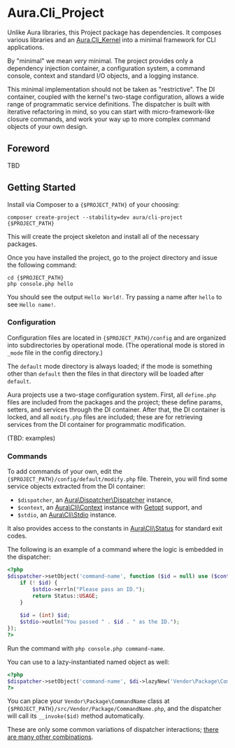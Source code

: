 # Aura.Cli_Project

Unlike Aura libraries, this Project package has dependencies. It composes
various libraries and an [Aura.Cli_Kernel][] into a minimal framework for
CLI applications.

By "minimal" we mean *very* minimal. The project provides only a dependency
injection container, a configuration system, a command console, context and
standard I/O objects, and a logging instance.

This minimal implementation should not be taken as "restrictive". The DI
container, coupled with the kernel's two-stage configuration, allows a wide
range of programmatic service definitions. The dispatcher is built with
iterative refactoring in mind, so you can start with micro-framework-like
closure commands, and work your way up to more complex command objects of your
own design.

## Foreword

TBD

## Getting Started

Install via Composer to a `{$PROJECT_PATH}` of your choosing:

    composer create-project --stability=dev aura/cli-project {$PROJECT_PATH}
    
This will create the project skeleton and install all of the necessary
packages.

Once you have installed the project, go to the project directory and issue
the following command:

    cd {$PROJECT_PATH}
    php console.php hello

You should see the output `Hello World!`. Try passing a name after `hello` to
see `Hello name!`.


### Configuration

Configuration files are located in `{$PROJECT_PATH}/config` and are organized
into subdirectories by operational mode.  (The operational mode is stored in
`_mode` file in the config directory.)

The `default` mode directory is always loaded; if the mode is something other
than `default` then the files in that directory will be loaded after `default`.

Aura projects use a two-stage configuration system.  First, all `define.php`
files are included from the packages and the project; these define params,
setters, and services through the DI container. After that, the DI container
is locked, and all `modify.php` files are included; these are for retrieving
services from the DI container for programmatic modification.

(TBD: examples)

### Commands

To add commands of your own, edit the
`{$PROJECT_PATH}/config/default/modify.php` file. Therein, you will find some
service objects extracted from the DI container:

- `$dispatcher`, an [Aura\Dispatcher\Dispatcher][] instance,
- `$context`, an [Aura\Cli\Context][] instance with [Getopt][] support, and
- `$stdio`, an [Aura\Cli\Stdio][] instance.

[Aura\Dispatcher\Dispatcher]: https://github.com/auraphp/Aura.Dispatcher/tree/develop-2
[Aura\Cli\Context]: https://github.com/auraphp/Aura.Cli/tree/develop-2#context-discovery
[Getopt]: https://github.com/auraphp/Aura.Cli/tree/develop-2#getopt-support
[Aura\Cli\Stdio]: https://github.com/auraphp/Aura.Cli/tree/develop-2#standard-inputoutput-streams

It also provides access to the constants in [Aura\Cli\Status][] for standard
exit codes.

[Aura\Cli\Status]: https://github.com/auraphp/Aura.Cli/tree/develop-2#exit-codes

The following is an example of a command where the logic is embedded in the
dispatcher:

```php
<?php
$dispatcher->setObject('command-name', function ($id = null) use ($context, $stdio) {
    if (! $id) {
        $stdio->errln("Please pass an ID.");
        return Status::USAGE;
    }
    
    $id = (int) $id;
    $stdio->outln("You passed " . $id . " as the ID.");
});
?>
```

Run the command with `php console.php command-name`.

You can use to a lazy-instantiated named object as well:

```php
<?php
$dispatcher->setObject('command-name', $di->lazyNew('Vendor\Package\CommandName'));
?>
```

You can place your `Vendor\Package\CommandName` class at
`{$PROJECT_PATH}/src/Vendor/Package/CommandName.php`, and the dispatcher will
call its `__invoke($id)` method automatically.

These are only some common variations of dispatcher interactions;
[there are many other combinations][].

[there are many other combinations]: https://github.com/auraphp/Aura.Dispatcher/tree/develop-2#refactoring-to-architecture-changes
[Aura.Cli_Kernel]: https://github.com/auraphp/Aura.Cli_Kernel/tree/develop-2
